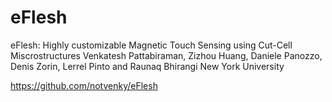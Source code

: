# eFlesh
eFlesh: Highly customizable Magnetic Touch Sensing using Cut-Cell Miscrostructures
Venkatesh Pattabiraman, Zizhou Huang, Daniele Panozzo, Denis Zorin, Lerrel Pinto and Raunaq Bhirangi
New York University

https://github.com/notvenky/eFlesh


